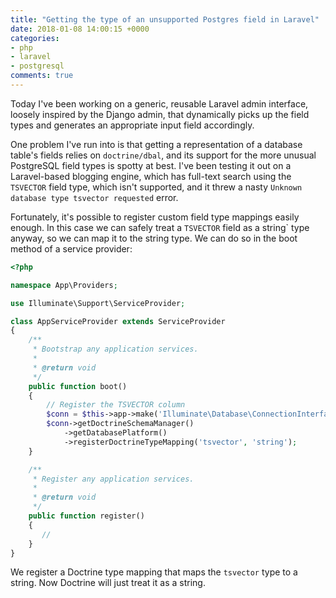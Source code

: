 ```yaml
---
title: "Getting the type of an unsupported Postgres field in Laravel"
date: 2018-01-08 14:00:15 +0000
categories:
- php
- laravel
- postgresql
comments: true
---
```


Today I've been working on a generic, reusable Laravel admin interface, loosely inspired by the Django admin, that dynamically picks up the field types and generates an appropriate input field accordingly.

One problem I've run into is that getting a representation of a database table's fields relies on `doctrine/dbal`, and its support for the more unusual PostgreSQL field types is spotty at best. I've been testing it out on a Laravel-based blogging engine, which has full-text search using the `TSVECTOR` field type, which isn't supported, and it threw a nasty `Unknown database type tsvector requested` error.

Fortunately, it's possible to register custom field type mappings easily enough. In this case we can safely treat a `TSVECTOR` field as a string` type anyway, so we can map it to the string type. We can do so in the boot method of a service provider:

```php
<?php

namespace App\Providers;

use Illuminate\Support\ServiceProvider;

class AppServiceProvider extends ServiceProvider
{
    /**
     * Bootstrap any application services.
     *
     * @return void
     */
    public function boot()
    {
        // Register the TSVECTOR column
        $conn = $this->app->make('Illuminate\Database\ConnectionInterface');
        $conn->getDoctrineSchemaManager()
            ->getDatabasePlatform()
            ->registerDoctrineTypeMapping('tsvector', 'string');
    }

    /**
     * Register any application services.
     *
     * @return void
     */
    public function register()
    {
       //
    }
}
```

We register a Doctrine type mapping that maps the `tsvector` type to a string. Now Doctrine will just treat it as a string.
